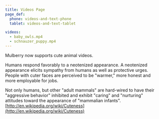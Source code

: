 ```yaml
---
title: Videos Page
page_def:
  phone: videos-and-text-phone
  tablet: videos-and-text-tablet

videos:
  - baby_owls.mp4
  - schnauzer_puppy.mp4
---
```


Mulberry now supports cute animal videos.

Humans respond favorably to a neotenized appearance. A neotenized appearance elicits sympathy from humans as well as protective urges. People with cuter faces are perceived to be "warmer," more honest and more employable for jobs.

Not only humans, but other "adult mammals" are hard-wired to have their "aggressive behavior" inhibited and exhibit "caring" and "nurturing" attitudes toward the appearance of "mammalian infants". [http://en.wikipedia.org/wiki/Cuteness](http://en.wikipedia.org/wiki/Cuteness)
